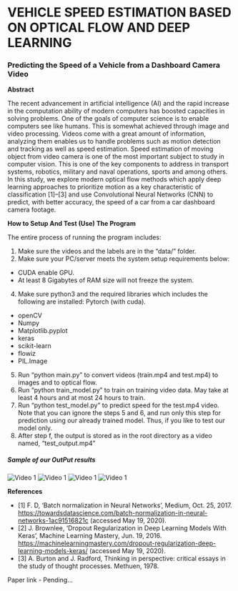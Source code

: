 # **VEHICLE SPEED ESTIMATION BASED ON OPTICAL FLOW AND DEEP LEARNING**
### **Predicting the Speed of a Vehicle from a Dashboard Camera Video**
**Abstract**

The recent advancement in artificial intelligence (AI) and the rapid increase in the computation ability of modern computers has boosted capacities in solving problems. One of the goals of computer science is to enable computers see like humans. This is somewhat achieved through image and video processing. Videos come with a great amount of information, analyzing them enables us to handle problems such as motion detection and tracking as well as speed estimation. Speed estimation of moving object from video camera is one of the most important subject to study in computer vision. This is one of the key components to address in transport systems, robotics, military and naval operations, sports and among others. In this study, we explore modern optical flow methods which apply deep learning approaches to prioritize motion as a key characteristic of classification [1]–[3] and use Convolutional Neural Networks (CNN) to predict, with better accuracy, the speed of a car from a car dashboard camera footage.
 
**How to Setup And Test (Use) The Program**
 
  The entire process of running the program includes:
1.  Make sure the videos and the labels are in the “data/” folder.
2.  Make sure your PC/server meets the system setup requirements below:
- CUDA enable GPU.
- At least 8 Gigabytes of RAM size will not freeze the system.
4.  Make sure python3 and the required libraries which includes the following are installed:
    Pytorch (with cuda).
- openCV
- Numpy
- Matplotlib.pyplot
- keras
- scikit-learn
- flowiz
- PIL.Image
5. Run “python main.py” to convert videos (train.mp4 and test.mp4) to images and to optical flow.
6. Run “python train_model.py” to train on training video data. May take at least 4 hours and at most 24 hours to train.
7. Run “python test_model.py” to predict speed for the test.mp4 video. Note that you can ignore the steps 5 and 6, and run only this step for prediction using our already trained model. Thus, if you like to test our model only.
8. After step f, the output is stored as in the root directory as a video named, “test_output.mp4”

##### Sample of our OutPut results
![Video 1](https://github.com/jizzel/speed-prediction/blob/master/OutputSample/1.gif)
![Video 1](https://github.com/jizzel/speed-prediction/blob/master/OutputSample/2.gif)
![Video 1](https://github.com/jizzel/speed-prediction/blob/master/OutputSample/3.gif)
![Video 1](https://github.com/jizzel/speed-prediction/blob/master/OutputSample/4.gif)

**References**
- [1]	F. D, ‘Batch normalization in Neural Networks’, Medium, Oct. 25, 2017. https://towardsdatascience.com/batch-normalization-in-neural-networks-1ac91516821c (accessed May 19, 2020).
- [2]	J. Brownlee, ‘Dropout Regularization in Deep Learning Models With Keras’, Machine Learning Mastery, Jun. 19, 2016. https://machinelearningmastery.com/dropout-regularization-deep-learning-models-keras/ (accessed May 19, 2020).
- [3]	A. Burton and J. Radford, Thinking in perspective: critical essays in the study of thought processes. Methuen, 1978.

Paper link - Pending...
